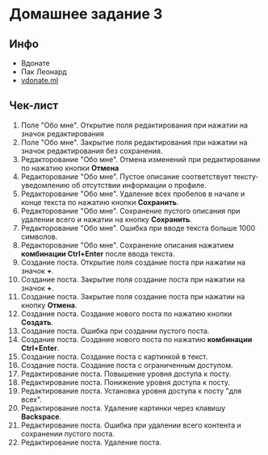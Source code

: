 # Домашнее задание 3

## Инфо

 - Вдонате
 - Пак Леонард
 - [vdonate.ml](https://vdonate.ml/)

## Чек-лист

1. Поле "Обо мне". Открытие поля редактирования при нажатии на значок редактирования
2. Поле "Обо мне". Закрытие поля редактирования при нажатии на значок редактирования без сохранения.
3. Редакторование "Обо мне". Отмена изменений при редактировании по нажатию кнопки **Отмена**
4. Редакторование "Обо мне". Пустое описание соответствует тексту-уведомлению об отсутствии информации о профиле.
5. Редакторование "Обо мне". Удаление всех пробелов в начале и конце текста по нажатию кнопки **Сохранить**.
6. Редакторование "Обо мне". Сохранение пустого описания при удалении всего и нажатии на кнопку **Сохранить**.
7. Редакторование "Обо мне". Ошибка при вводе текста больше 1000 символов.
8. Редакторование "Обо мне". Сохранение описания нажатием **комбинации Ctrl+Enter** после ввода текста.
9. Создание поста. Открытие поля создание поста при нажатии на значок **+**.
10. Создание поста. Закрытие поля создание поста при нажатии на значок **+**.
11. Создание поста. Закрытие поля создание поста при нажатии на кнопку **Отмена**.
12. Создание поста. Создание нового поста по нажатию кнопки **Создать**.
13. Создание поста. Ошибка при создании пустого поста.
14. Создание поста. Создание нового поста по нажатию **комбинации Ctrl+Enter**.
15. Создание поста. Создание поста с картинкой в текст.
16. Создание поста. Создание поста с ограниченным доступом.
17. Редактирование поста. Повышение уровня доступа к посту.
18. Редактирование поста. Понижение уровня доступа к посту.
19. Редактирование поста. Установка уровня доступа к посту "для всех".
20. Редактирование поста. Удаление картинки через клавишу **Backspace**.
21. Редактирование поста. Ошибка при удалении всего контента и сохранении пустого поста.
22. Редактирование поста. Удаление поста.
